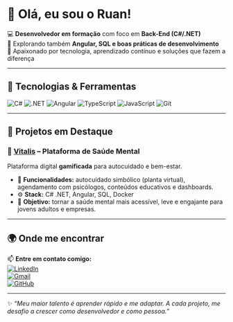 # 👋 Olá, eu sou o Ruan!

💻 **Desenvolvedor em formação** com foco em **Back-End (C#/.NET)**  
🌱 Explorando também **Angular, SQL e boas práticas de desenvolvimento**  
🚀 Apaixonado por tecnologia, aprendizado contínuo e soluções que fazem a diferença  

---

## 🚀 Tecnologias & Ferramentas

![C#](https://img.shields.io/badge/C%23-239120?style=for-the-badge&logo=csharp&logoColor=white)
![.NET](https://img.shields.io/badge/.NET-512BD4?style=for-the-badge&logo=dotnet&logoColor=white)
![Angular](https://img.shields.io/badge/Angular-DD0031?style=for-the-badge&logo=angular&logoColor=white)
![TypeScript](https://img.shields.io/badge/TypeScript-3178C6?style=for-the-badge&logo=typescript&logoColor=white)
![JavaScript](https://img.shields.io/badge/JavaScript-F7DF1E?style=for-the-badge&logo=javascript&logoColor=black)
![Git](https://img.shields.io/badge/Git-F05032?style=for-the-badge&logo=git&logoColor=white)

---

## 📌 Projetos em Destaque

### 🌱 [Vitalis](https://github.com/vitalis-app/vitalis-frontend) – Plataforma de Saúde Mental  
Plataforma digital **gamificada** para autocuidado e bem-estar.  
- 🌿 **Funcionalidades:** autocuidado simbólico (planta virtual), agendamento com psicólogos, conteúdos educativos e dashboards.  
- ⚙️ **Stack:** C# .NET, Angular, SQL, Docker  
- 🎯 **Objetivo:** tornar a saúde mental mais acessível, leve e engajante para jovens adultos e empresas.

---

## 🌍 Onde me encontrar

📫 **Entre em contato comigo:**  
[![LinkedIn](https://img.shields.io/badge/LinkedIn-0077B5?style=for-the-badge&logo=linkedin&logoColor=white)](https://www.linkedin.com/in/ruan-carlos-de-souza)  
[![Gmail](https://img.shields.io/badge/Gmail-D14836?style=for-the-badge&logo=gmail&logoColor=white)](mailto:ruansouza.co@gmail.com)  
[![GitHub](https://img.shields.io/badge/GitHub-100000?style=for-the-badge&logo=github&logoColor=white)](https://github.com/RuanDeSouza)  

---

✨ *“Meu maior talento é aprender rápido e me adaptar. A cada projeto, me desafio a crescer como desenvolvedor e como pessoa.”*
